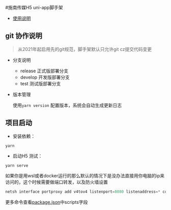 #施南传媒H5 uni-app脚手架
- [使用说明](https://git.owoit.com/OwOItReadMe/workflow/-/tree/master/wiki/H5)
## git 协作说明
> 从2021年起启用先的git规范，脚手架默认只允许git cz提交代码变更
- 分支说明
    - release 正式版部署分支
    - develop 开发版部署分支
    - test    测试版部署分支
- 版本管理
   
   使用`yarn version` 配置版本，系统会自动生成更新日志
## 项目启动
- 安装依赖：
```shell
yarn
```
- 启动H5 测试：
```shell
yarn serve
```
如果你是用wsl或者docker运行的那么默认的情况下是没办法直接用你电脑的ip来访问的，这个时候需要做端口转发，以及防火墙设置
```powershell
netsh interface portproxy add v4tov4 listenport=8080 listenaddress=* connectport=8080 connectaddress=你docker或wsl的ip通常会在运行yarn serve后显示出来 protocol=tcp
```

 更多命令查看[package.json](package.json)中scripts字段

